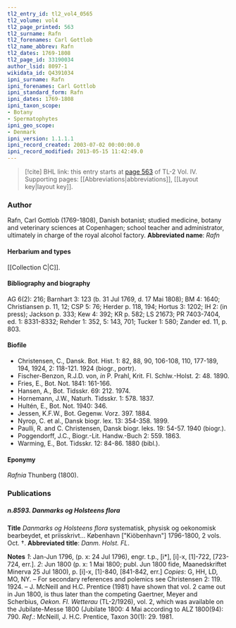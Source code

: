```yaml
---
tl2_entry_id: tl2_vol4_0565
tl2_volume: vol4
tl2_page_printed: 563
tl2_surname: Rafn
tl2_forenames: Carl Gottlob
tl2_name_abbrev: Rafn
tl2_dates: 1769-1808
tl2_page_id: 33190034
author_lsid: 8097-1
wikidata_id: Q4391034
ipni_surname: Rafn
ipni_forenames: Carl Gottlob
ipni_standard_form: Rafn
ipni_dates: 1769-1808
ipni_taxon_scope: 
- Botany
- Spermatophytes
ipni_geo_scope: 
- Denmark
ipni_version: 1.1.1.1
ipni_record_created: 2003-07-02 00:00:00.0
ipni_record_modified: 2013-05-15 11:42:49.0
---
```



> [!cite] BHL link: this entry starts at [page 563](https://www.biodiversitylibrary.org/page/33190034) of TL-2 Vol. IV.
> Supporting pages: [[Abbreviations|abbreviations]], [[Layout key|layout key]].

### Author

Rafn, Carl Gottlob (1769-1808), Danish botanist; studied medicine, botany and veterinary sciences at Copenhagen; school teacher and administrator, ultimately in charge of the royal alcohol factory. 
**Abbreviated name**: *Rafn*

#### Herbarium and types

[[Collection C|C]].

#### Bibliography and biography

AG 6(2): 216; Barnhart 3: 123 (b. 31 Jul 1769, d. 17 Mai 1808); BM 4: 1640; Christiansen p. 11, 12; CSP 5: 76; Herder p. 118, 194; Hortus 3: 1202; IH 2: (in press); Jackson p. 333; Kew 4: 392; KR p. 582; LS 21673; PR 7403-7404, ed. 1: 8331-8332; Rehder 1: 352, 5: 143, 701; Tucker 1: 580; Zander ed. 11, p. 803.

#### Biofile

- Christensen, C., Dansk. Bot. Hist. 1: 82, 88, 90, 106-108, 110, 177-189, 194, 1924, 2: 118-121. 1924 (biogr., portr).
- Fischer-Benzon, R.J.D. von, *in* P. Prahl, Krit. Fl. Schlw.-Holst. 2: 48. 1890.
- Fries, E., Bot. Not. 1841: 161-166.
- Hansen, A., Bot. Tidsskr. 69: 212. 1974.
- Hornemann, J.W., Naturh. Tidsskr. 1: 578. 1837.
- Hultén, E., Bot. Not. 1940: 346.
- Jessen, K.F.W., Bot. Gegenw. Vorz. 397. 1884.
- Nyrop, C. et al., Dansk biogr. lex. 13: 354-358. 1899.
- Paulli, R. and C. Christensen, Dansk biogr. leks. 19: 54-57. 1940 (biogr.).
- Poggendorff, J.C., Biogr.-Lit. Handw.-Buch 2: 559. 1863.
- Warming, E., Bot. Tidsskr. 12: 84-86. 1880 (bibl.).

#### Eponymy

*Rafnia* Thunberg (1800).

### Publications

##### n.8593. Danmarks og Holsteens flora

**Title**
*Danmarks og Holsteens flora* systematisk, physisk og oekonomisk bearbeydet, et priisskrivt... København \["Kiöbenhavn"\] 1796-1800, 2 vols. Oct. †.
**Abbreviated title**: *Danm. Holst. FL*.

**Notes**
*1*: Jan-Jun 1796, (p. x: 24 Jul 1796), engr. t.p., \[i\*\], \[i\]-x, \[1\]-722, \[723-724, err.\].
*2*: Jun 1800 (p. x: 1 Mai 1800; publ. Jun 1800 fide, Maanedskriftet Minerva 25 Jul 1800), p. \[i\]-x, \[1\]-840, \[841-842, err.\]
*Copies*: G, HH, LD, MO, NY. – For secondary references and polemics see Christensen 2: 119. 1924. – J. McNeill and H.C. Prentice (1981) have shown that vol. 2 came out in Jun 1800, is thus later than the competing Gaertner, Meyer and Scherbius, *Oekon. Fl. Wetterau* (TL-2/1926), vol. 2, which was available on the Jubilate-Messe 1800 (Jubilate 1800: 4 Mai according to ALZ 1800(94): 790.
*Ref*.: McNeill, J. H.C. Prentice, Taxon 30(1): 29. 1981.

